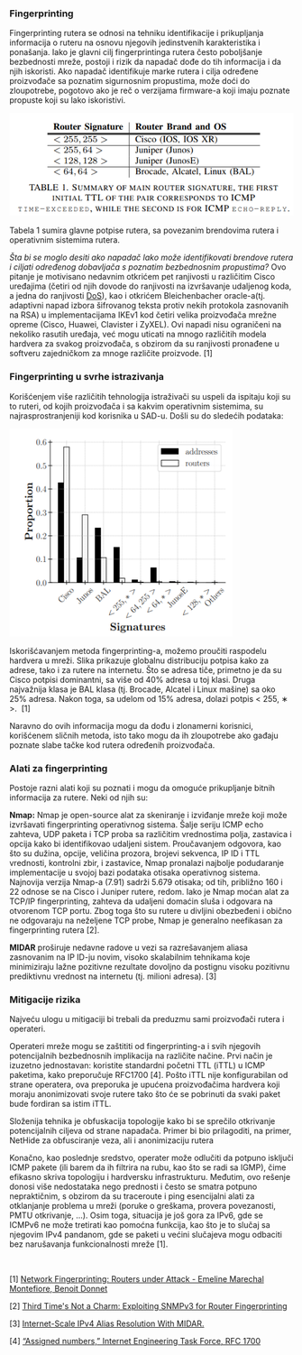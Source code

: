 ### Fingerprinting

Fingerprinting rutera se odnosi na tehniku identifikacije i prikupljanja informacija o ruteru na osnovu njegovih jedinstvenih karakteristika i ponašanja. Iako je glavni cilj fingerprintinga rutera često poboljšanje bezbednosti mreže, postoji i rizik da napadač dođe do tih informacija i da njih iskoristi. Ako napadač identifikuje marke rutera i cilja određene proizvođače sa poznatim sigurnosnim propustima, može doći do zloupotrebe, pogotovo ako je reč o verzijama firmware-a koji imaju poznate propuste koji su lako iskoristivi.

![images/Router signature.png](images/Router%20signature.png)

Tabela 1 sumira glavne potpise rutera, sa povezanim brendovima rutera i operativnim sistemima rutera.

*Šta bi se moglo desiti ako napadač lako može identifikovati brendove rutera i ciljati određenog dobavljača s poznatim bezbednosnim propustima?* Ovo pitanje je motivisano nedavnim otkrićem pet ranjivosti u različitim Cisco uređajima (četiri od njih dovode do ranjivosti na izvršavanje udaljenog koda, a jedna do ranjivosti [DoS](https://github.com/n-vojin/Zastita-tim7/blob/main/DoS%20Napad.md)), kao i otkrićem Bleichenbacher oracle-a(tj. adaptivni napad izbora šifrovanog teksta protiv nekih protokola zasnovanih na RSA) u implementacijama IKEv1 kod četiri velika proizvođača mrežne opreme (Cisco, Huawei, Clavister i ZyXEL). Ovi napadi nisu ograničeni na nekoliko rasutih uređaja, već mogu uticati na mnogo različitih modela hardvera za svakog proizvođača, s obzirom da su ranjivosti pronađene u softveru zajedničkom za mnoge različite proizvode. \[1\]

### Fingerprinting u svrhe istrazivanja

Korišćenjem više različitih tehnologija istraživači su uspeli da ispitaju koji su to ruteri, od kojih proizvođača i sa kakvim operativnim sistemima, su najrasprostranjeniji kod korisnika u SAD-u. Došli su do sledećih podataka:

<img title="" src="images/Fingerprinting.png" alt="images/Fingerprinting.png" width="396" height="369">

Iskorišćavanjem metoda fingerprinting-a, možemo proučiti raspodelu hardvera u mreži. Slika prikazuje globalnu distribuciju potpisa kako za adrese, tako i za rutere na internetu. Što se adresa tiče, primetno je da su Cisco potpisi dominantni, sa više od 40% adresa u toj klasi. Druga najvažnija klasa je BAL klasa (tj. Brocade, Alcatel i Linux mašine) sa oko 25% adresa. Nakon toga, sa udelom od 15% adresa, dolazi potpis &lt; 255, ∗ &gt;.  \[1\]

Naravno do ovih informacija mogu da dođu i zlonamerni korisnici, korišćenem sličnih metoda, isto tako mogu da ih zloupotrebe ako gađaju poznate slabe tačke kod rutera određenih proizvođača.

### Alati za fingerprinting

Postoje razni alati koji su poznati i mogu da omoguće prikupljanje bitnih informacija za rutere. Neki od njih su:

**Nmap:** Nmap je open-source alat za skeniranje i izviđanje mreže koji može izvršavati fingerprinting operativnog sistema. Šalje seriju ICMP echo zahteva, UDP paketa i TCP proba sa različitim vrednostima polja, zastavica i opcija kako bi identifikovao udaljeni sistem. Proučavanjem odgovora, kao što su dužina, opcije, veličina prozora, brojevi sekvenca, IP ID i TTL vrednosti, kontrolni zbir, i zastavice, Nmap pronalazi najbolje podudaranje implementacije u svojoj bazi podataka otisaka operativnog sistema. Najnovija verzija Nmap-a (7.91) sadrži 5.679 otisaka; od tih, približno 160 i 22 odnose se na Cisco i Juniper rutere, redom. Iako je Nmap moćan alat za TCP/IP fingerprinting, zahteva da udaljeni domaćin sluša i odgovara na otvorenom TCP portu. Zbog toga što su rutere u divljini obezbeđeni i obično ne odgovaraju na neželjene TCP probe, Nmap je generalno neefikasan za fingerprinting rutera \[2\].

**MIDAR** proširuje nedavne radove u vezi sa razrešavanjem aliasa zasnovanim na IP ID-ju novim, visoko skalabilnim tehnikama koje minimiziraju lažne pozitivne rezultate dovoljno da postignu visoku pozitivnu prediktivnu vrednost na internetu (tj. milioni adresa). \[3\]

### Mitigacije rizika

Najveću ulogu u mitigaciji bi trebali da preduzmu sami proizvođači rutera i operateri.

Operateri mreže mogu se zaštititi od fingerprinting-a i svih njegovih potencijalnih bezbednosnih implikacija na različite načine. Prvi način je izuzetno jednostavan: koristite standardni početni TTL (iTTL) u ICMP paketima, kako preporučuje RFC1700 \[4\]. Pošto iTTL nije konfigurabilan od strane operatera, ova preporuka je upućena proizvođačima hardvera koji moraju anonimizovati svoje rutere tako što će se pobrinuti da svaki paket bude fordiran sa istim iTTL.

Složenija tehnika je obfuskacija topologije kako bi se sprečilo otkrivanje potencijalnih ciljeva od strane napadača. Primer bi bio prilagoditi, na primer, NetHide za obfusciranje veza, ali i anonimizaciju rutera

Konačno, kao poslednje sredstvo, operater može odlučiti da potpuno isključi ICMP pakete (ili barem da ih filtrira na rubu, kao što se radi sa IGMP), čime efikasno skriva topologiju i hardversku infrastrukturu. Međutim, ovo rešenje donosi više nedostataka nego prednosti i često se smatra potpuno nepraktičnim, s obzirom da su traceroute i ping esencijalni alati za otklanjanje problema u mreži (poruke o greškama, provera povezanosti, PMTU otkrivanje, ...). Osim toga, situacija je još gora za IPv6, gde se ICMPv6 ne može tretirati kao pomoćna funkcija, kao što je to slučaj sa njegovim IPv4 pandanom, gde se paketi u većini slučajeva mogu odbaciti bez narušavanja funkcionalnosti mreže \[1\].

&nbsp;

\[1\] [Network Fingerprinting: Routers under Attack - Emeline Marechal Montefiore, Benoit Donnet](https://orbi.uliege.be/bitstream/2268/248733/1/paper.pdf)

\[2\] [Third Time's Not a Charm: Exploiting SNMPv3 for Router Fingerprinting](https://dl.acm.org/doi/pdf/10.1145/3487552.3487848)

\[3\] [Internet-Scale IPv4 Alias Resolution With MIDAR.](https://sci-hub.se/10.1109/tnet.2012.2198887)

\[4\] [“Assigned numbers,” Internet Engineering Task Force, RFC 1700](https://datatracker.ietf.org/doc/html/rfc1700)

